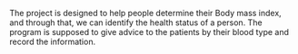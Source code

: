 The project is designed to help people determine their Body mass index, and through that, we can identify the health status of a person. The program is supposed to give advice to the patients by their blood type and record the information.
